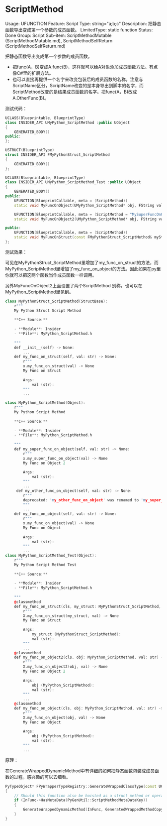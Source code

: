 # ScriptMethod

Usage: UFUNCTION
Feature: Script
Type: string="a;b;c"
Description: 把静态函数导出变成第一个参数的成员函数。
LimitedType: static function
Status: Done
Group: Script
Sub-item: ScriptMethodMutable (ScriptMethodMutable.md), ScriptMethodSelfReturn (ScriptMethodSelfReturn.md)

把静态函数导出变成第一个参数的成员函数。

- 把func(A，B)变成A.func(B)，这样就可以给A对象添加成员函数方法。有点像C#里的扩展方法。
- 也可以直接再提供一个名字来改变包装后的成员函数的名称。注意与ScriptName区分，ScriptName改变的是本身导出到脚本的名字，而ScriptMethod改变的是结果成员函数的名字。把func(A，B)改成A.OtherFunc(B)。

测试代码：

```cpp
UCLASS(Blueprintable, BlueprintType)
class INSIDER_API UMyPython_ScriptMethod :public UObject
{
	GENERATED_BODY()
public:
};

USTRUCT(BlueprintType)
struct INSIDER_API FMyPythonStruct_ScriptMethod
{
	GENERATED_BODY()
};

UCLASS(Blueprintable, BlueprintType)
class INSIDER_API UMyPython_ScriptMethod_Test :public UObject
{
	GENERATED_BODY()
public:
	UFUNCTION(BlueprintCallable, meta = (ScriptMethod))
	static void MyFuncOnObject(UMyPython_ScriptMethod* obj, FString val);

	UFUNCTION(BlueprintCallable, meta = (ScriptMethod = "MySuperFuncOnObject;MyOtherFuncOnObject"))
	static void MyFuncOnObject2(UMyPython_ScriptMethod* obj, FString val);

public:
	UFUNCTION(BlueprintCallable, meta = (ScriptMethod))
	static void MyFuncOnStruct(const FMyPythonStruct_ScriptMethod& myStruct, FString val);;
};

```

测试效果：

可见在MyPythonStruct_ScriptMethod里增加了my_func_on_struct的方法，而MyPython_ScriptMethod里增加了my_func_on_object的方法。因此如果在py里你就可以把这两个函数当作成员函数一样调用。

另外MyFuncOnObject2上面设置了两个ScriptMethod 别称，也可以在MyPython_ScriptMethod里见到。

```cpp
class MyPythonStruct_ScriptMethod(StructBase):
    r"""
    My Python Struct Script Method
    
    **C++ Source:**
    
    - **Module**: Insider
    - **File**: MyPython_ScriptMethod.h
    
    """
    def __init__(self) -> None:
        ...
    def my_func_on_struct(self, val: str) -> None:
        r"""
        x.my_func_on_struct(val) -> None
        My Func on Struct
        
        Args:
            val (str):
        """
        ...

class MyPython_ScriptMethod(Object):
    r"""
    My Python Script Method
    
    **C++ Source:**
    
    - **Module**: Insider
    - **File**: MyPython_ScriptMethod.h
    
    """
    def my_super_func_on_object(self, val: str) -> None:
        r"""
        x.my_super_func_on_object(val) -> None
        My Func on Object 2
        
        Args:
            val (str):
        """
        ...
     def my_other_func_on_object(self, val: str) -> None:
        r"""
        deprecated: 'my_other_func_on_object' was renamed to 'my_super_func_on_object'.
        """
        ...
    def my_func_on_object(self, val: str) -> None:
        r"""
        x.my_func_on_object(val) -> None
        My Func on Object
        
        Args:
            val (str):
        """
        ...
class MyPython_ScriptMethod_Test(Object):
    r"""
    My Python Script Method Test
    
    **C++ Source:**
    
    - **Module**: Insider
    - **File**: MyPython_ScriptMethod.h
    
    """
    @classmethod
    def my_func_on_struct(cls, my_struct: MyPythonStruct_ScriptMethod, val: str) -> None:
        r"""
        X.my_func_on_struct(my_struct, val) -> None
        My Func on Struct
        
        Args:
            my_struct (MyPythonStruct_ScriptMethod): 
            val (str):
        """
        ...
    @classmethod
    def my_func_on_object2(cls, obj: MyPython_ScriptMethod, val: str) -> None:
        r"""
        X.my_func_on_object2(obj, val) -> None
        My Func on Object 2
        
        Args:
            obj (MyPython_ScriptMethod): 
            val (str):
        """
        ...
    @classmethod
    def my_func_on_object(cls, obj: MyPython_ScriptMethod, val: str) -> None:
        r"""
        X.my_func_on_object(obj, val) -> None
        My Func on Object
        
        Args:
            obj (MyPython_ScriptMethod): 
            val (str):
        """
        ...
```

原理：

在GenerateWrappedDynamicMethod中有详细的如何把静态函数包装成成员函数的过程。感兴趣的可以去细看。

```cpp
PyTypeObject* FPyWrapperTypeRegistry::GenerateWrappedClassType(const UClass* InClass, FGeneratedWrappedTypeReferences& OutGeneratedWrappedTypeReferences, TSet<FName>& OutDirtyModules, const EPyTypeGenerationFlags InGenerationFlags)
{
	// Should this function also be hoisted as a struct method or operator?
	if (InFunc->HasMetaData(PyGenUtil::ScriptMethodMetaDataKey))
	{
		GenerateWrappedDynamicMethod(InFunc, GeneratedWrappedMethodCopy);
	}
}
```